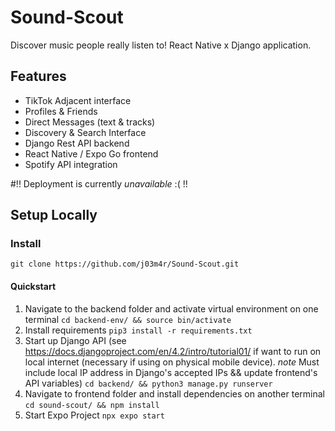 # Sound-Scout
Discover music people really listen to! React Native x Django application.

## Features
* TikTok Adjacent interface
* Profiles & Friends
* Direct Messages (text & tracks)
* Discovery & Search Interface
* Django Rest API backend
* React Native / Expo Go frontend
* Spotify API integration

#!! Deployment is currently *unavailable* :( !!

## Setup Locally

### Install
```git clone https://github.com/j03m4r/Sound-Scout.git```

#### Quickstart
1. Navigate to the backend folder and activate virtual environment on one terminal
```cd backend-env/ && source bin/activate```
2. Install requirements
```pip3 install -r requirements.txt```
3. Start up Django API (see https://docs.djangoproject.com/en/4.2/intro/tutorial01/ if want to run on local internet (necessary if using on physical mobile device). *note* Must include local IP address in Django's accepted IPs && update frontend's API variables)
```cd backend/ && python3 manage.py runserver```
4. Navigate to frontend folder and install dependencies on another terminal
```cd sound-scout/ && npm install```
5. Start Expo Project
```npx expo start```
